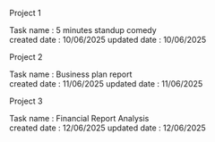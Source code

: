 Project 1

Task name    : 5 minutes standup comedy  
created date : 10/06/2025
updated date : 10/06/2025

Project 2

Task name    : Business plan report  
created date : 11/06/2025
updated date : 11/06/2025

Project 3

Task name    : Financial Report Analysis  
created date : 12/06/2025
updated date : 12/06/2025
